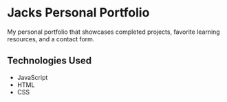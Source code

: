 # Jacks Personal Portfolio
My personal portfolio that showcases completed projects, favorite learning resources, and a contact form.


## Technologies Used

* JavaScript
* HTML
* CSS
